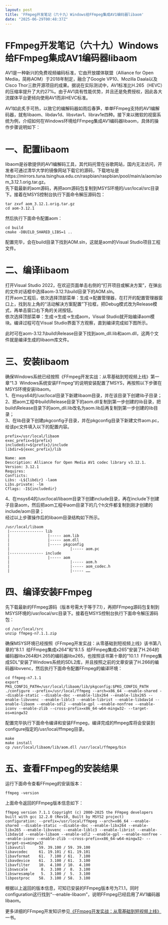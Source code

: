 ```yaml
---
layout: post
title: 'FFmpeg开发笔记（六十九）Windows给FFmpeg集成AV1编码器libaom'
date: "2025-06-29T00:48:37Z"
---
```

FFmpeg开发笔记（六十九）Windows给FFmpeg集成AV1编码器libaom
===========================================

​AV1是一种新兴的免费视频编码标准，它由开放媒体联盟（Alliance for Open Media，简称AOM）于2018年制定，融合了Google VP10、Mozilla Daala以及Cisco Thor三款开源项目的成果。据说在实际测试中，AV1标准比H.265（HEVC）的压缩率提升了大约27%。由于AV1具有性能优势，并且还是免费授权，因此各大流媒体平台更倾向使用AV1而非HEVC标准。

AV1如此炙手可热，以致它的编解码器如雨后春笋，单单FFmpeg支持的AV1编解码器，就有libaom、libdav1d、libsvtav1、librav1e四种。接下来以微软的视窗系统为例，介绍如何在Windows环境给FFmpeg集成AV1编码器libaom，具体的操作步骤说明如下：

一、配置libaom
==========

libaom是谷歌提供的AV1编解码工具，其代码托管在谷歌网站，国内无法访问，开发者可通过清华大学的镜像网站下载它的源码，下载地址是https://mirrors.tuna.tsinghua.edu.cn/raspbian/raspbian/pool/main/a/aom/aom\_3.12.1.orig.tar.gz。  
先下载最新的aom源码，再把aom源码包复制到MSYS环境的/usr/local/src目录下。接着在MSYS控制台执行下面命令解压源码包：

    tar zxvf aom_3.12.1.orig.tar.gz
    cd aom-3.12.1

然后执行下面命令配置aom：

    cd build
    cmake -DBUILD_SHARED_LIBS=1 ..

配置完毕，会在build目录下找到AOM.sln，这就是aom的Visual Studio项目工程文件。

二、编译libaom
==========

打开Visual Studio 2022，在欢迎页面单击右侧的“打开项目或解决方案”，在弹出的文件对话框中选择aom-3.12.1\\build目录下的AOM.sln。  
打开aom工程后，依次选择顶部菜单：生成→配置管理器，在打开的配置管理器窗口上，找到左上角的“活动解决方案配置”下拉框，把Debug模式改为Release模式，再单击窗口右下角的关闭按钮。  
依次选择顶部菜单：生成→生成→生成aom，Visual Studio就开始编译aom模块。编译过程可在Visual Studio界面下方观察，直到编译完成如下图所示。

此时可在aom-3.12.1\\build\\Release目录下找到aom\_dll.lib和aom.dll，这两个文件就是编译生成的libaom库文件。

三、安装libaom
==========

确保Windows系统已经按照《FFmpeg开发实战：从零基础到短视频上线》第一章“1.3  Windows系统安装FFmpeg”的说明安装配置了MSYS，再按照以下步骤在MSYS环境安装libaom。  
1、在msys64的/usr/local目录下新建libaom目录，并在该目录下创建lib子目录；  
2、把aom工程中build\\Release目录下的aom.dll复制到第一步创建的lib目录，把build\\Release目录下的aom\_dll.lib改名为aom.lib后再复制到第一步创建的lib目录；  
3、在lib目录下创建pkgconfig子目录，并在pkgconfig目录下新建文件aom.pc，给该pc文件填入以下的配置内容。

    prefix=/usr/local/libaom
    exec_prefix=${prefix}
    includedir=${prefix}/include
    libdir=${exec_prefix}/lib
    
    Name: aom
    Description: Alliance for Open Media AV1 codec library v3.12.1.
    Version: 3.12.1
    Requires:
    Conflicts:
    Libs: -L${libdir} -laom
    Libs.private: -lm
    Cflags: -I${includedir}

4、在msys64的/usr/local/libaom目录下创建include目录，再在include下创建子目录aom，然后把aom工程中aom目录下的几个h文件都复制到刚才创建的include/aom目录；  
经过以上步骤操作后的libaom目录结构如下所示。

    /usr/local/libaom
     |--------------- lib
     |                 |----- aom.lib
     |                 |----- aom.dll
     |                 |----- pkgconfig
     |                           |----- aom.pc
     |--------------- include
     |                 |----- aom
     |                           |----- aom.h
     |                           |----- aom_codec.h
     |                           |----- ……

四、编译安装FFmpeg
============

先下载最新的FFmpeg源码（版本号需大于等于7.1），再把FFmpeg源码包复制到MSYS环境的/usr/local/src目录下。接着在MSYS控制台执行下面命令解压源码包：

    cd /usr/local/src
    unzip ffmpeg-n7.1.1.zip

确保MSYS环境已经按照《FFmpeg开发实战：从零基础到短视频上线》该书第八章的“8.1.1  给FFmpeg集成x264”和“8.1.5  给FFmpeg集成x265”安装了H.264的编码器libx264和H.265的编码器libx265，也按照该书第十章的“10.1.1  FFmpeg集成SDL”安装了Windows系统的SDL2库，并且按照之前的文章安装了H.266的编码器libvvenc，然后执行下面命令配置FFmpeg的编译环境：

    cd ffmpeg-n7.1.1
    export PKG_CONFIG_PATH=/usr/local/libaom/lib/pkgconfig:$PKG_CONFIG_PATH
    ./configure --prefix=/usr/local/ffmpeg --arch=x86_64 --enable-shared --disable-static --disable-doc --enable-libx264 --enable-libx265 --enable-libvvenc --enable-liblc3 --enable-librist --enable-libdav1d --enable-libaom --enable-sdl2 --enable-gpl --enable-nonfree --enable-iconv --enable-zlib --cross-prefix=x86_64-w64-mingw32- --target-os=mingw32

配置完毕执行下面命令编译和安装FFmpeg，编译完成的ffmpeg库将会安装到configure指定的/usr/local/ffmpeg目录。

    make
    make install
    cp /usr/local/libaom/lib/aom.dll /usr/local/ffmpeg/bin

五、查看FFmpeg的安装结果
===============

运行下面命令查看FFmpeg的安装版本：

    ffmpeg -version

上面命令返回的FFmpeg版本信息如下：

    ffmpeg version 7.1.1 Copyright (c) 2000-2025 the FFmpeg developers
    built with gcc 12.2.0 (Rev10, Built by MSYS2 project)
    configuration: --prefix=/usr/local/ffmpeg --arch=x86_64 --enable-shared --disable-static --disable-doc --enable-libx264 --enable-libx265 --enable-libvvenc --enable-liblc3 --enable-librist --enable-libdav1d --enable-libaom --enable-sdl2 --enable-gpl --enable-nonfree --enable-iconv --enable-zlib --cross-prefix=x86_64-w64-mingw32- --target-os=mingw32
    libavutil      59. 39.100 / 59. 39.100
    libavcodec     61. 19.101 / 61. 19.101
    libavformat    61.  7.100 / 61.  7.100
    libavdevice    61.  3.100 / 61.  3.100
    libavfilter    10.  4.100 / 10.  4.100
    libswscale      8.  3.100 /  8.  3.100
    libswresample   5.  3.100 /  5.  3.100
    libpostproc    58.  3.100 / 58.  3.100

根据以上返回的版本信息，可知已安装的FFmpeg版本号为7.1.1，同时configuration这行找到“--enable-libaom”，说明FFmpeg已经启用了AV1编码器libaom。

更多详细的FFmpeg开发知识参见[《FFmpeg开发实战：从零基础到短视频上线》](https://item.jd.com/14020415.html "《FFmpeg开发实战：从零基础到短视频上线》")一书。
